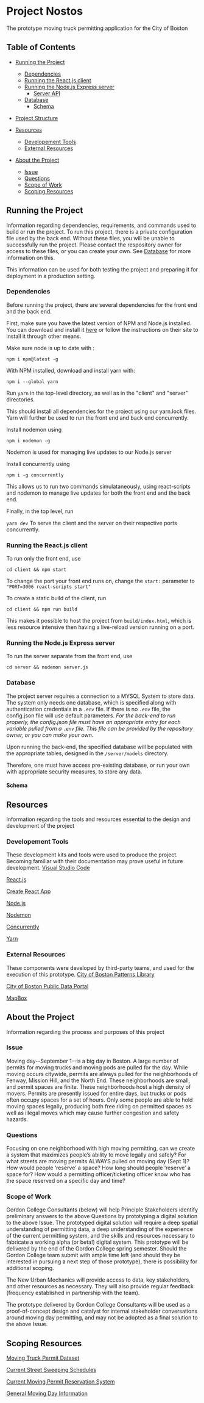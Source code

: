# Project Nostos 
The prototype moving truck permitting application for the City of Boston 

## Table of Contents

- [Running the Project](#running-the-project)
    - [Dependencies](#dependencies)
    - [Running the React.js client](#Running-the-React.js-client)
    - [Running the Node.js Express server](#Running-the-Node.js-Express-server)
        - [Server API](#server-api)
    - [Database](#database)
        - [Schema](#schema)

- [Project Structure](#project-structure)

- [Resources](#resources)
    - [Developement Tools](#development-tools)
    - [External Resources](#external-resources)

- [About the Project](#about-the-project)
    - [Issue](#issue)
    - [Questions](#questions)
    - [Scope of Work](#scope-of-work)
    - [Scoping Resources](#scoping-resources)

## Running the Project
Information regarding dependencies, requirements, and commands used to build or run the project. To run this project, there is a private configuration file used by the back end. Without these files, you will be unable to successfully run the project. Please contact the respository owner for access to these files, or you can create your own. See [Database](#database) for more information on this.

This information can be used for both testing the project and preparing it for deployment in a production setting.

### Dependencies
Before running the project, there are several dependencies for the front end and the back end.

First, make sure you have the latest version of NPM and Node.js installed. You can download and install it [here](https://nodejs.org/en/download/) or follow the instructions on their site to install it through other means.

Make sure node is up to date with :

`npm i npm@latest -g`

With NPM installed, download and install yarn with:

`npm i --global yarn` 

Run `yarn` in the top-level directory, as well as in the "client" and "server" directories.

This should install all dependencies for the project using our yarn.lock files. Yarn will further be used to run the front end and back end concurrently.

Install nodemon using

`npm i nodemon -g`

Nodemon is used for managing live updates to our Node.js server

Install concurrently using

`npm i -g concurrently`

This allows us to run two commands simulataneously, using react-scripts and nodemon to manage live updates for both the front end and the back end.

Finally, in the top level, run

`yarn dev`
To serve the client and the server on their respective ports concurrently.


### Running the React.js client
To run only the front end, use

`cd client && npm start`

To change the port your front end runs on, change the `start:` parameter to `"PORT=3006 react-scripts start"`

To create a static build of the client, run

`cd client && npm run build`

This makes it possible to host the project from `build/index.html`, which is less resource intensive then having a live-reload version running on a port.

### Running the Node.js Express server
To run the server separate from the front end, use

`cd server && nodemon server.js`

### Database
The project server requires a connection to a MYSQL System to store data. The system only needs one database, which is specified along with authentication credentials in a `.env` file. If there is no `.env` file, the config.json file will use default parameters. *For the back-end to run properly, the config.json file must have an appropriate entry for each variable pulled from a `.env` file. This file can be provided by the repository owner, or you can make your own.*

Upon running the back-end, the specified database will be populated with the appropriate tables, designed in the `/server/models` directory.

Therefore, one must have access pre-existing database, or run your own with appropriate security measures, to store any data.

#### Schema

## Resources
Information regarding the tools and resources essential to the design and development of the project 

### Developement Tools
These development kits and tools were used to produce the project. Becoming familiar with their documentation may prove useful in future development.
[Visual Studio Code](https://code.visualstudio.com)

[React.js](https://reactjs.org)

[Create React App](https://github.com/facebook/create-react-app)

[Node.js](https://nodejs.org/en/docs/)

[Nodemon](https://nodemon.io)

[Concurrently](https://www.npmjs.com/package/concurrently)

[Yarn](https://yarnpkg.com/en/)

### External Resources
These components were developed by third-party teams, and used for the execution of this prototype.
[City of Boston Patterns Library](https://github.com/CityOfBoston/patterns)

[City of Boston Public Data Portal](https://data.boston.gov)

[MapBox](https://www.mapbox.com)

## About the Project
Information regarding the process and purposes of this project

### Issue
Moving day--September 1--is a big day in Boston. 
A large number of permits for moving trucks and moving pods are pulled for the day. 
While moving occurs citywide, permits are always pulled for the neighborhoods of Fenway, Mission Hill, and the North End. 
These neighborhoods are small, and permit spaces are finite.
These neighborhoods host a high density of movers.
Permits are presently issued for entire days, but trucks or pods often occupy spaces for a set of hours.
Only some people are able to hold moving spaces legally, producing both free riding on permitted spaces as well as illegal moves which may cause further congestion and safety hazards.

### Questions
Focusing on one neighborhood with high moving permitting, can we create a system that maximizes people’s ability to move legally and safely?
For what streets are moving permits ALWAYS pulled on moving day (Sept 1)?
How would people ‘reserve’ a space?
How long should people ‘reserve’ a space for?
How would a permitting officer/ticketing officer know who has the space reserved on a specific day and time?

### Scope of Work
Gordon College Consultants (below) will help Principle Stakeholders identify preliminary answers to the above Questions by prototyping a digital solution to the above Issue. The prototyped digital solution will require a deep spatial understanding of permitting data, a deep understanding of the experience of the current permitting system, and the skills and resources necessary to fabricate a working alpha (or beta!) digital system. This prototype will be delivered by the end of the Gordon College spring semester. Should the Gordon College team submit with ample time left (and should they be interested in pursuing a next step of those prototype), there is possibility for additional scoping.

The New Urban Mechanics will provide access to data, key stakeholders, and other resources as necessary. They will also provide regular feedback (frequency established in partnership with the team).

The prototype delivered by Gordon College Consultants will be used as a proof-of-concept design and catalyst for internal stakeholder conversations around moving day permitting, and may not be adopted as a final solution to the above Issue.

## Scoping Resources
[Moving Truck Permit Dataset](https://data.boston.gov/dataset/open-moving-truck-permits)

[Current Street Sweeping Schedules](https://data.boston.gov/dataset/street-sweeping-schedules)

[Current Moving Permit Reservation System](https://www.boston.gov/how-reserve-parking-spot-your-moving-truck)

[General Moving Day Information](https://www.boston.gov/movingx)

